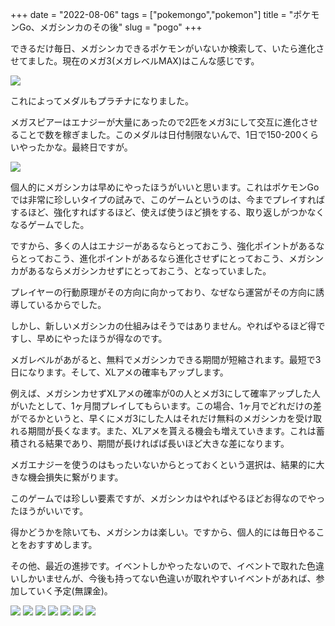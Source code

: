 +++
date = "2022-08-06"
tags = ["pokemongo","pokemon"]
title = "ポケモンGo、メガシンカのその後"
slug = "pogo"
+++

できるだけ毎日、メガシンカできるポケモンがいないか検索して、いたら進化させてました。現在のメガ3(メガレベルMAX)はこんな感じです。

![](https://raw.githubusercontent.com/syui/img/master/other/pokemongo_20220806_0004.jpg)

これによってメダルもプラチナになりました。

メガスピアーはエナジーが大量にあったので2匹をメガ3にして交互に進化させることで数を稼ぎました。このメダルは日付制限ないんで、1日で150-200くらいやったかな。最終日ですが。

![](https://raw.githubusercontent.com/syui/img/master/other/pokemongo_20220806_0005.jpg)

個人的にメガシンカは早めにやったほうがいいと思います。これはポケモンGoでは非常に珍しいタイプの試みで、このゲームというのは、今までプレイすればするほど、強化すればするほど、使えば使うほど損をする、取り返しがつかなくなるゲームでした。

ですから、多くの人はエナジーがあるならとっておこう、強化ポイントがあるならとっておこう、進化ポイントがあるなら進化させずにとっておこう、メガシンカがあるならメガシンカせずにとっておこう、となっていました。

プレイヤーの行動原理がその方向に向かっており、なぜなら運営がその方向に誘導しているからでした。

しかし、新しいメガシンカの仕組みはそうではありません。やればやるほど得ですし、早めにやったほうが得なのです。

メガレベルがあがると、無料でメガシンカできる期間が短縮されます。最短で3日になります。そして、XLアメの確率もアップします。

例えば、メガシンカせずXLアメの確率が0の人とメガ3にして確率アップした人がいたとして、1ヶ月間プレイしてもらいます。この場合、1ヶ月でどれだけの差がでるかというと、早くにメガ3にした人はそれだけ無料のメガシンカを受け取れる期間が長くなます。また、XLアメを貰える機会も増えていきます。これは蓄積される結果であり、期間が長ければば長いほど大きな差になります。

メガエナジーを使うのはもったいないからとっておくという選択は、結果的に大きな機会損失に繋がります。

このゲームでは珍しい要素ですが、メガシンカはやればやるほどお得なのでやったほうがいいです。

得かどうかを除いても、メガシンカは楽しい。ですから、個人的には毎日やることをおすすめします。

その他、最近の進捗です。イベントしかやったないので、イベントで取れた色違いしかいませんが、今後も持ってない色違いが取れやすいイベントがあれば、参加していく予定(無課金)。

![](https://raw.githubusercontent.com/syui/img/master/other/pokemongo_20220806_0007.jpg)
![](https://raw.githubusercontent.com/syui/img/master/other/pokemongo_20220806_0008.jpg)
![](https://raw.githubusercontent.com/syui/img/master/other/pokemongo_20220806_0009.jpg)
![](https://raw.githubusercontent.com/syui/img/master/other/pokemongo_20220806_0010.jpg)
![](https://raw.githubusercontent.com/syui/img/master/other/pokemongo_20220806_0011.jpg)
![](https://raw.githubusercontent.com/syui/img/master/other/pokemongo_20220806_0012.jpg)
![](https://raw.githubusercontent.com/syui/img/master/other/pokemongo_20220806_0013.jpg)
